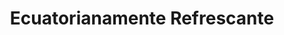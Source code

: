 ---
title: "Ecuatorianamente Refrescante"
url: /quito/ecuatorianamente-refrescante/
shop: general
---